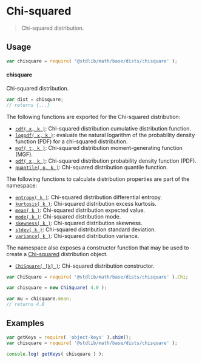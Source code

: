 <!--

@license Apache-2.0

Copyright (c) 2018 The Stdlib Authors.

Licensed under the Apache License, Version 2.0 (the "License");
you may not use this file except in compliance with the License.
You may obtain a copy of the License at

   http://www.apache.org/licenses/LICENSE-2.0

Unless required by applicable law or agreed to in writing, software
distributed under the License is distributed on an "AS IS" BASIS,
WITHOUT WARRANTIES OR CONDITIONS OF ANY KIND, either express or implied.
See the License for the specific language governing permissions and
limitations under the License.

-->

# Chi-squared

> Chi-squared distribution.

<section class="usage">

## Usage

```javascript
var chisquare = require( '@stdlib/math/base/dists/chisquare' );
```

#### chisquare

Chi-squared distribution.

```javascript
var dist = chisquare;
// returns {...}
```

The following functions are exported for the Chi-squared distribution:

<!-- <toc pattern="*+(cdf|pdf|mgf|quantile)*"> -->

<div class="namespace-toc">

-   <span class="signature">[`cdf( x, k )`][@stdlib/math/base/dists/chisquare/cdf]</span><span class="delimiter">: </span><span class="description">Chi-squared distribution cumulative distribution function.</span>
-   <span class="signature">[`logpdf( x, k )`][@stdlib/math/base/dists/chisquare/logpdf]</span><span class="delimiter">: </span><span class="description">evaluate the natural logarithm of the probability density function (PDF) for a chi-squared distribution.</span>
-   <span class="signature">[`mgf( t, k )`][@stdlib/math/base/dists/chisquare/mgf]</span><span class="delimiter">: </span><span class="description">Chi-squared distribution moment-generating function (MGF).</span>
-   <span class="signature">[`pdf( x, k )`][@stdlib/math/base/dists/chisquare/pdf]</span><span class="delimiter">: </span><span class="description">Chi-squared distribution probability density function (PDF).</span>
-   <span class="signature">[`quantile( p, k )`][@stdlib/math/base/dists/chisquare/quantile]</span><span class="delimiter">: </span><span class="description">Chi-squared distribution quantile function.</span>

</div>

<!-- </toc> -->

The following functions to calculate distribution properties are part of the namespace:

<!-- <toc pattern="*+(entropy|kurtosis|mean|median|mode|skewness|stdev|variance)*"> -->

<div class="namespace-toc">

-   <span class="signature">[`entropy( k )`][@stdlib/math/base/dists/chisquare/entropy]</span><span class="delimiter">: </span><span class="description">Chi-squared distribution differential entropy.</span>
-   <span class="signature">[`kurtosis( k )`][@stdlib/math/base/dists/chisquare/kurtosis]</span><span class="delimiter">: </span><span class="description">Chi-squared distribution excess kurtosis.</span>
-   <span class="signature">[`mean( k )`][@stdlib/math/base/dists/chisquare/mean]</span><span class="delimiter">: </span><span class="description">Chi-squared distribution expected value.</span>
-   <span class="signature">[`mode( k )`][@stdlib/math/base/dists/chisquare/mode]</span><span class="delimiter">: </span><span class="description">Chi-squared distribution mode.</span>
-   <span class="signature">[`skewness( k )`][@stdlib/math/base/dists/chisquare/skewness]</span><span class="delimiter">: </span><span class="description">Chi-squared distribution skewness.</span>
-   <span class="signature">[`stdev( k )`][@stdlib/math/base/dists/chisquare/stdev]</span><span class="delimiter">: </span><span class="description">Chi-squared distribution standard deviation.</span>
-   <span class="signature">[`variance( k )`][@stdlib/math/base/dists/chisquare/variance]</span><span class="delimiter">: </span><span class="description">Chi-squared distribution variance.</span>

</div>

<!-- </toc> -->

The namespace also exposes a constructor function that may be used to create a [Chi-squared][chisquare-distribution] distribution object.

<!-- <toc pattern="*ctor*"> -->

<div class="namespace-toc">

-   <span class="signature">[`ChiSquare( [k] )`][@stdlib/math/base/dists/chisquare/ctor]</span><span class="delimiter">: </span><span class="description">Chi-squared distribution constructor.</span>

</div>

<!-- </toc> -->

```javascript
var ChiSquare = require( '@stdlib/math/base/dists/chisquare' ).Chi;

var chisquare = new ChiSquare( 4.0 );

var mu = chisquare.mean;
// returns 4.0
```

</section>

<!-- /.usage -->

<section class="examples">

## Examples

<!-- TODO: better examples -->

<!-- eslint no-undef: "error" -->

```javascript
var getKeys = require( 'object-keys' ).shim();
var chisquare = require( '@stdlib/math/base/dists/chisquare' );

console.log( getKeys( chisquare ) );
```

</section>

<!-- /.examples -->

<section class="links">

[chisquare-distribution]: https://en.wikipedia.org/wiki/Chi-squared_distribution

<!-- <toc-links> -->

[@stdlib/math/base/dists/chisquare/ctor]: https://github.com/stdlib-js/stdlib/tree/develop/lib/node_modules/%40stdlib/math/base/dists/chisquare/ctor

[@stdlib/math/base/dists/chisquare/entropy]: https://github.com/stdlib-js/stdlib/tree/develop/lib/node_modules/%40stdlib/math/base/dists/chisquare/entropy

[@stdlib/math/base/dists/chisquare/kurtosis]: https://github.com/stdlib-js/stdlib/tree/develop/lib/node_modules/%40stdlib/math/base/dists/chisquare/kurtosis

[@stdlib/math/base/dists/chisquare/mean]: https://github.com/stdlib-js/stdlib/tree/develop/lib/node_modules/%40stdlib/math/base/dists/chisquare/mean

[@stdlib/math/base/dists/chisquare/mode]: https://github.com/stdlib-js/stdlib/tree/develop/lib/node_modules/%40stdlib/math/base/dists/chisquare/mode

[@stdlib/math/base/dists/chisquare/skewness]: https://github.com/stdlib-js/stdlib/tree/develop/lib/node_modules/%40stdlib/math/base/dists/chisquare/skewness

[@stdlib/math/base/dists/chisquare/stdev]: https://github.com/stdlib-js/stdlib/tree/develop/lib/node_modules/%40stdlib/math/base/dists/chisquare/stdev

[@stdlib/math/base/dists/chisquare/variance]: https://github.com/stdlib-js/stdlib/tree/develop/lib/node_modules/%40stdlib/math/base/dists/chisquare/variance

[@stdlib/math/base/dists/chisquare/cdf]: https://github.com/stdlib-js/stdlib/tree/develop/lib/node_modules/%40stdlib/math/base/dists/chisquare/cdf

[@stdlib/math/base/dists/chisquare/logpdf]: https://github.com/stdlib-js/stdlib/tree/develop/lib/node_modules/%40stdlib/math/base/dists/chisquare/logpdf

[@stdlib/math/base/dists/chisquare/mgf]: https://github.com/stdlib-js/stdlib/tree/develop/lib/node_modules/%40stdlib/math/base/dists/chisquare/mgf

[@stdlib/math/base/dists/chisquare/pdf]: https://github.com/stdlib-js/stdlib/tree/develop/lib/node_modules/%40stdlib/math/base/dists/chisquare/pdf

[@stdlib/math/base/dists/chisquare/quantile]: https://github.com/stdlib-js/stdlib/tree/develop/lib/node_modules/%40stdlib/math/base/dists/chisquare/quantile

<!-- </toc-links> -->

</section>

<!-- /.links -->
